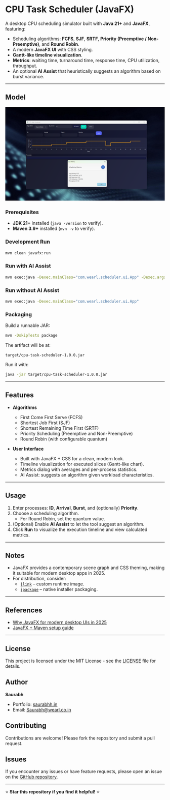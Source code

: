 # CPU Task Scheduler (JavaFX)

A desktop CPU scheduling simulator built with **Java 21+** and **JavaFX**, featuring:

- Scheduling algorithms: **FCFS**, **SJF**, **SRTF**, **Priority (Preemptive / Non-Preemptive)**, and **Round Robin**.  
- A modern **JavaFX UI** with CSS styling.  
- **Gantt-like timeline visualization**.  
- **Metrics**: waiting time, turnaround time, response time, CPU utilization, throughput.  
- An optional **AI Assist** that heuristically suggests an algorithm based on burst variance.

---

## Model
![Model Main Screen](src/main/resources/CPUTS%20main%20screen.png)

### Prerequisites
- **JDK 21+** installed (`java -version` to verify).
- **Maven 3.9+** installed (`mvn -v` to verify).

### Development Run
```bash
mvn clean javafx:run
```

### Run with AI Assist
```bash
mvn exec:java -Dexec.mainClass="com.wearl.scheduler.ui.App" -Dexec.args="--ai-assist"

```
### Run without AI Assist
```bash
mvn exec:java -Dexec.mainClass="com.wearl.scheduler.ui.App"

```

### Packaging
Build a runnable JAR:
```bash
mvn -DskipTests package
```
The artifact will be at:
```
target/cpu-task-scheduler-1.0.0.jar
```

Run it with:
```bash
java -jar target/cpu-task-scheduler-1.0.0.jar
```

---

##  Features
- **Algorithms**
  - First Come First Serve (FCFS)  
  - Shortest Job First (SJF)  
  - Shortest Remaining Time First (SRTF)  
  - Priority Scheduling (Preemptive and Non-Preemptive)  
  - Round Robin (with configurable quantum)  

- **User Interface**
  - Built with JavaFX + CSS for a clean, modern look.  
  - Timeline visualization for executed slices (Gantt-like chart).  
  - Metrics dialog with averages and per-process statistics.  
  - AI Assist: suggests an algorithm given workload characteristics.  

---

## Usage
1. Enter processes: **ID**, **Arrival**, **Burst**, and (optionally) **Priority**.  
2. Choose a scheduling algorithm.  
   - For Round Robin, set the quantum value.  
3. (Optional) Enable **AI Assist** to let the tool suggest an algorithm.  
4. Click **Run** to visualize the execution timeline and view calculated metrics.  

---

## Notes
- JavaFX provides a contemporary scene graph and CSS theming, making it suitable for modern desktop apps in 2025.  
- For distribution, consider:
  - [`jlink`](https://docs.oracle.com/en/java/javase/21/jlink/) – custom runtime image.  
  - [`jpackage`](https://docs.oracle.com/en/java/javase/21/jpackage/) – native installer packaging.  

---

## References
- [Why JavaFX for modern desktop UIs in 2025][4]  
- [JavaFX + Maven setup guide][5]  

[4]: https://www.theserverside.com/opinion/Does-JavaFX-have-a-future  
[5]: https://openjfx.io/openjfx-docs/#maven


---

##  License

This project is licensed under the MIT License - see the [LICENSE](LICENSE) file for details.

##  Author

**Saurabh**
-  Portfolio: [saurabhh.in](https://saurabhh.in)
-  Email: Saurabh@wearl.co.in

##  Contributing

Contributions are welcome! Please fork the repository and submit a pull request.

##  Issues

If you encounter any issues or have feature requests, please open an issue on the [GitHub repository](https://github.com/Github-Saurabh0/Cpu-task-scheduler-ai.git).

---

⭐ **Star this repository if you find it helpful!** ⭐